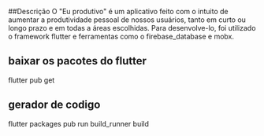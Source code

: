 
##Descrição
O "Eu produtivo" é um aplicativo feito com o intuito de aumentar a produtividade pessoal de nossos usuários, tanto em curto ou longo prazo e em todas a áreas escolhidas. Para desenvolve-lo, foi utilizado o framework flutter e  ferramentas como o firebase_database e mobx.
## baixar os pacotes do flutter
flutter pub get
## gerador de codigo
flutter packages pub run build_runner build
